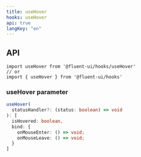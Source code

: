```yaml
---
title: useHover
hooks: useHover
api: true
langKey: "en"
---
```


## API

```
import useHover from '@fluent-ui/hooks/useHover'
// or
import { useHover } from '@fluent-ui/hooks'
```

### useHover parameter

```ts
useHover(
  statusHandler?: (status: boolean) => void
): [
  isHovered: boolean,
  bind: {
    onMouseEnter: () => void;
    onMouseLeave: () => void;
  }
]
```
